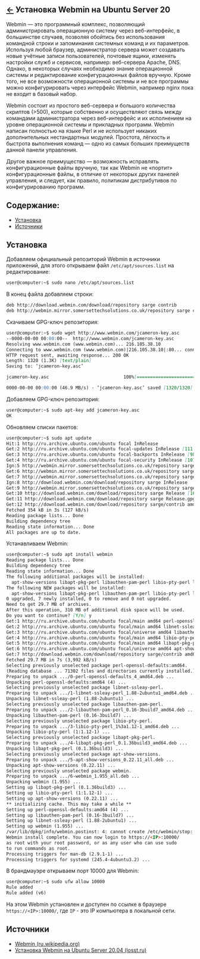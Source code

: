 [&larr;](readme.md "Ubuntu") Установка Webmin на Ubuntu Server 20
-----------------------------------------------------------------

Webmin — это программный комплекс, позволяющий администрировать операционную систему через веб-интерфейс, в большинстве случаев, позволяя обойтись без использования командной строки и запоминания системных команд и их параметров. Используя любой браузер, администратор сервера может создавать новые учётные записи пользователей, почтовые ящики, изменять настройки служб и сервисов, например: веб-сервера Apache, DNS. Однако, в некоторых случаях необходимо знание операционной системы и редактирование конфигурационных файлов вручную. Кроме того, не все возможности операционной системы и не все программы можно конфигурировать через интерфейс Webmin, например nginx пока не входит в базовый набор.

Webmin состоит из простого веб-сервера и большого количества скриптов (>500), которые собственно и осуществляют связь между командами администратора через веб-интерфейс и их исполнением на уровне операционной системы и прикладных программ. Webmin написан полностью на языке Perl и не использует никаких дополнительных нестандартных модулей. Простота, лёгкость и быстрота выполнения команд — одно из самых больших преимуществ данной панели управления.

Другое важное преимущество — возможность исправлять конфигурационные файлы вручную, так как Webmin не «портит» конфигурационные файлы, в отличие от некоторых других панелей управления, и следует, как правило, политикам дистрибутивов по конфигурированию программ.

<a name="content"></a>
## Содержание:

- [Установка](#installation)
- [Источники](#sources)

<a name="installation"></a>
## Установка

Добавляем официальный репозиторий Webmin в источники приложений, для этого открываем файл `/etc/apt/sources.list` на редактирование:

```markdown
user@computer:~$ sudo nano /etc/apt/sources.list
```

В конец файла добавляем строки:

```markdown
deb http://download.webmin.com/download/repository sarge contrib
deb http://webmin.mirror.somersettechsolutions.co.uk/repository sarge contrib
```

Скачиваем GPG-ключ репозитория:

```markdown
user@computer:~$ sudo wget http://www.webmin.com/jcameron-key.asc
--0000-00-00 00:00:00--  http://www.webmin.com/jcameron-key.asc
Resolving www.webmin.com (www.webmin.com)... 216.105.38.10
Connecting to www.webmin.com (www.webmin.com)|216.105.38.10|:80... connected.
HTTP request sent, awaiting response... 200 OK
Length: 1320 (1.3K) [text/plain]
Saving to: ‘jcameron-key.asc’

jcameron-key.asc                            100%[=========================================================================================>]   1.29K  --.-KB/s    in 0s

0000-00-00 00:00:00 (46.9 MB/s) - ‘jcameron-key.asc’ saved [1320/1320]
```

Добавляем GPG-ключ репозитория:

```markdown
user@computer:~$ sudo apt-key add jcameron-key.asc
OK
```

Обновляем списки пакетов:

```markdown
user@computer:~$ sudo apt update
Hit:1 http://ru.archive.ubuntu.com/ubuntu focal InRelease
Get:2 http://ru.archive.ubuntu.com/ubuntu focal-updates InRelease [111 kB]
Get:3 http://ru.archive.ubuntu.com/ubuntu focal-backports InRelease [98.3 kB]
Get:4 http://ru.archive.ubuntu.com/ubuntu focal-security InRelease [107 kB]
Ign:5 http://webmin.mirror.somersettechsolutions.co.uk/repository sarge InRelease
Get:6 http://webmin.mirror.somersettechsolutions.co.uk/repository sarge Release [16.9 kB]
Get:7 http://webmin.mirror.somersettechsolutions.co.uk/repository sarge Release.gpg [173 B]
Ign:8 http://download.webmin.com/download/repository sarge InRelease
Get:9 http://webmin.mirror.somersettechsolutions.co.uk/repository sarge/contrib amd64 Packages [1,393 B]
Get:10 http://download.webmin.com/download/repository sarge Release [16.9 kB]
Get:11 http://download.webmin.com/download/repository sarge Release.gpg [173 B]
Get:12 http://download.webmin.com/download/repository sarge/contrib amd64 Packages [1,393 B]
Fetched 354 kB in 3s (127 kB/s)
Reading package lists... Done
Building dependency tree
Reading state information... Done
All packages are up to date.
```

Устанавливаем Webmin:

```markdown
user@computer:~$ sudo apt install webmin
Reading package lists... Done
Building dependency tree
Reading state information... Done
The following additional packages will be installed:
  apt-show-versions libapt-pkg-perl libauthen-pam-perl libio-pty-perl libnet-ssleay-perl perl-openssl-defaults
The following NEW packages will be installed:
  apt-show-versions libapt-pkg-perl libauthen-pam-perl libio-pty-perl libnet-ssleay-perl perl-openssl-defaults webmin
0 upgraded, 7 newly installed, 0 to remove and 0 not upgraded.
Need to get 29.7 MB of archives.
After this operation, 310 MB of additional disk space will be used.
Do you want to continue? [Y/n] y
Get:1 http://ru.archive.ubuntu.com/ubuntu focal/main amd64 perl-openssl-defaults amd64 4 [7,192 B]
Get:2 http://ru.archive.ubuntu.com/ubuntu focal/main amd64 libnet-ssleay-perl amd64 1.88-2ubuntu1 [291 kB]
Get:3 http://ru.archive.ubuntu.com/ubuntu focal/universe amd64 libauthen-pam-perl amd64 0.16-3build7 [24.3 kB]
Get:4 http://ru.archive.ubuntu.com/ubuntu focal/main amd64 libio-pty-perl amd64 1:1.12-1 [32.4 kB]
Get:5 http://ru.archive.ubuntu.com/ubuntu focal/main amd64 libapt-pkg-perl amd64 0.1.36build3 [68.5 kB]
Get:6 http://ru.archive.ubuntu.com/ubuntu focal/universe amd64 apt-show-versions all 0.22.11 [28.8 kB]
Get:7 http://download.webmin.com/download/repository sarge/contrib amd64 webmin all 1.955 [29.3 MB]
Fetched 29.7 MB in 7s (3,992 kB/s)
Selecting previously unselected package perl-openssl-defaults:amd64.
(Reading database ... 71302 files and directories currently installed.)
Preparing to unpack .../0-perl-openssl-defaults_4_amd64.deb ...
Unpacking perl-openssl-defaults:amd64 (4) ...
Selecting previously unselected package libnet-ssleay-perl.
Preparing to unpack .../1-libnet-ssleay-perl_1.88-2ubuntu1_amd64.deb ...
Unpacking libnet-ssleay-perl (1.88-2ubuntu1) ...
Selecting previously unselected package libauthen-pam-perl.
Preparing to unpack .../2-libauthen-pam-perl_0.16-3build7_amd64.deb ...
Unpacking libauthen-pam-perl (0.16-3build7) ...
Selecting previously unselected package libio-pty-perl.
Preparing to unpack .../3-libio-pty-perl_1%3a1.12-1_amd64.deb ...
Unpacking libio-pty-perl (1:1.12-1) ...
Selecting previously unselected package libapt-pkg-perl.
Preparing to unpack .../4-libapt-pkg-perl_0.1.36build3_amd64.deb ...
Unpacking libapt-pkg-perl (0.1.36build3) ...
Selecting previously unselected package apt-show-versions.
Preparing to unpack .../5-apt-show-versions_0.22.11_all.deb ...
Unpacking apt-show-versions (0.22.11) ...
Selecting previously unselected package webmin.
Preparing to unpack .../6-webmin_1.955_all.deb ...
Unpacking webmin (1.955) ...
Setting up libapt-pkg-perl (0.1.36build3) ...
Setting up libio-pty-perl (1:1.12-1) ...
Setting up apt-show-versions (0.22.11) ...
** initializing cache. This may take a while **
Setting up perl-openssl-defaults:amd64 (4) ...
Setting up libauthen-pam-perl (0.16-3build7) ...
Setting up libnet-ssleay-perl (1.88-2ubuntu1) ...
Setting up webmin (1.955) ...
/var/lib/dpkg/info/webmin.postinst: 4: cannot create /etc/webmin/stop: Directory nonexistent
Webmin install complete. You can now login to https://<IP>:10000/
as root with your root password, or as any user who can use sudo
to run commands as root.
Processing triggers for man-db (2.9.1-1) ...
Processing triggers for systemd (245.4-4ubuntu3.2) ...
```

В брандмауэре открываем порт 10000 для Webmin:

```markdown
user@computer:~$ sudo ufw allow 10000
Rule added
Rule added (v6)
```

На этом Webmin установлен и доступен по ссылке в браузере `https://<IP>:10000/`, где `IP` - это IP компьютера в локальной сети.

<a name="sources"></a>
## Источники

- [Webmin (ru.wikipedia.org)](https://ru.wikipedia.org/wiki/Webmin)
- [Установка Webmin на Ubuntu Server 20.04 (losst.ru)](https://losst.ru/ustanovka-webmin-na-ubuntu-server-16-04)